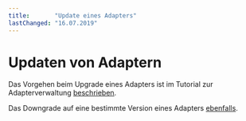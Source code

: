 ```yaml
---
title:       "Update eines Adapters"
lastChanged: "16.07.2019"
---
```


# Updaten von Adaptern
Das Vorgehen beim Upgrade eines Adapters ist im Tutorial zur Adapterverwaltung [beschrieben](../tutorial/adapter.md?upgradeeinesadapters).

Das Downgrade auf eine bestimmte Version eines Adapters [ebenfalls](../tutorial/adapter.md?downgradeeinesadapters).
